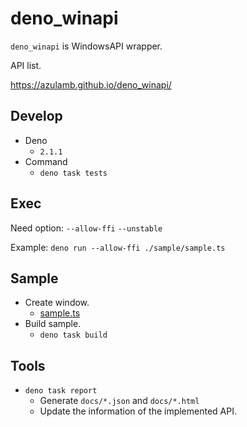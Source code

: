 # deno_winapi

`deno_winapi` is WindowsAPI wrapper.

API list.

https://azulamb.github.io/deno_winapi/

## Develop

- Deno
  - `2.1.1`
- Command
  - `deno task tests`

## Exec

Need option: `--allow-ffi` `--unstable`

Example: `deno run --allow-ffi ./sample/sample.ts`

## Sample

- Create window.
  - [sample.ts](./sample/sample.ts)
- Build sample.
  - `deno task build`

## Tools

- `deno task report`
  - Generate `docs/*.json` and `docs/*.html`
  - Update the information of the implemented API.
